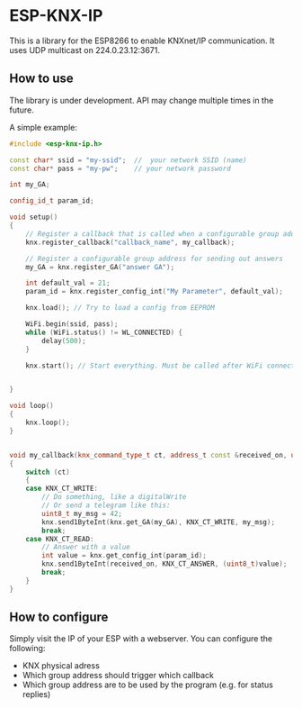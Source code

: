 # ESP-KNX-IP #

This is a library for the ESP8266 to enable KNXnet/IP communication. It uses UDP multicast on 224.0.23.12:3671.

## How to use ##

The library is under development. API may change multiple times in the future.

A simple example:

```c++
#include <esp-knx-ip.h>

const char* ssid = "my-ssid";  //  your network SSID (name)
const char* pass = "my-pw";    // your network password

int my_GA;

config_id_t param_id;

void setup()
{
	// Register a callback that is called when a configurable group address is receiving a telegram
	knx.register_callback("callback_name", my_callback);

	// Register a configurable group address for sending out answers
	my_GA = knx.register_GA("answer GA");

	int default_val = 21;
	param_id = knx.register_config_int("My Parameter", default_val);

	knx.load(); // Try to load a config from EEPROM

	WiFi.begin(ssid, pass);
	while (WiFi.status() != WL_CONNECTED) {
		delay(500);
	}

	knx.start(); // Start everything. Must be called after WiFi connection has been established


}

void loop()
{
	knx.loop();
}


void my_callback(knx_command_type_t ct, address_t const &received_on, uint8_t data_len, uint8_t *data)
{
	switch (ct)
	{
	case KNX_CT_WRITE:
		// Do something, like a digitalWrite
		// Or send a telegram like this:
		uint8_t my_msg = 42;
		knx.send1ByteInt(knx.get_GA(my_GA), KNX_CT_WRITE, my_msg);
		break;
	case KNX_CT_READ:
		// Answer with a value
		int value = knx.get_config_int(param_id);
		knx.send1ByteInt(received_on, KNX_CT_ANSWER, (uint8_t)value);
		break;
	}
}
```

## How to configure ##

Simply visit the IP of your ESP with a webserver. You can configure the following:
* KNX physical adress
* Which group address should trigger which callback
* Which group address are to be used by the program (e.g. for status replies)